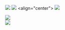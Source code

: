 ![](https://badgen.net/badge/Designer/GONGYE%20Heyu/blue)
![](https://badgen.net/badge/code/etaCV/blue)
<align="center"> <img src="https://visitor-badge.glitch.me/badge?page_id=gongyeheyu" />

[![](https://github-readme-stats.vercel.app/api?username=gongyeheyu&show_icons=true)](https://github.com/anuraghazra/github-readme-stats)  
[![](https://github-readme-stats.vercel.app/api/top-langs/?username=gongyeheyu&layout=compact)](https://github.com/anuraghazra/github-readme-stats)
